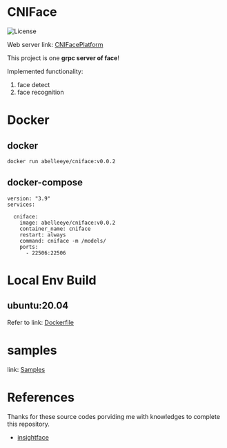 # CNIFace

![License](https://img.shields.io/badge/License-Apache%202.0-blue.svg)

Web server link: [CNIFacePlatform](https://github.com/coconut-island/CNIFacePlatform)

This project is one **grpc server of face**!

Implemented functionality:
1. face detect
2. face recognition

# Docker

## docker
`docker run abelleeye/cniface:v0.0.2`

## docker-compose
```
version: "3.9"
services:

  cniface:
    image: abelleeye/cniface:v0.0.2
    container_name: cniface
    restart: always
    command: cniface -m /models/
    ports:
      - 22506:22506
```

# Local Env Build

## ubuntu:20.04

Refer to link: [Dockerfile](https://github.com/coconut-island/CNIFace/blob/main/docker/base/Dockerfile)

# samples

link: [Samples](https://github.com/coconut-island/CNIFace/tree/main/samples)


# References

Thanks for these source codes porviding me with knowledges to complete this repository.

- [insightface](https://github.com/deepinsight/insightface)
```
